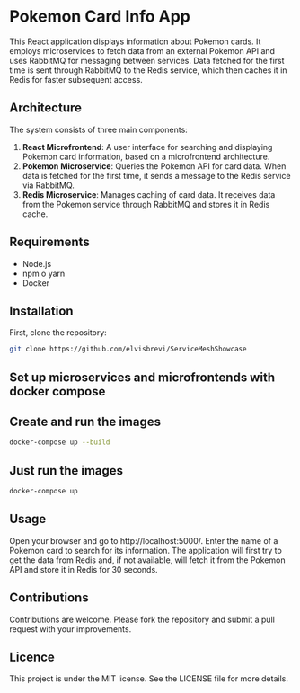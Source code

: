 
# Pokemon Card Info App

This React application displays information about Pokemon cards. It employs microservices to fetch data from an external Pokemon API and uses RabbitMQ for messaging between services. Data fetched for the first time is sent through RabbitMQ to the Redis service, which then caches it in Redis for faster subsequent access.

## Architecture

The system consists of three main components:

1. **React Microfrontend**: A user interface for searching and displaying Pokemon card information, based on a microfrontend architecture.
2. **Pokemon Microservice**: Queries the Pokemon API for card data. When data is fetched for the first time, it sends a message to the Redis service via RabbitMQ.
3. **Redis Microservice**: Manages caching of card data. It receives data from the Pokemon service through RabbitMQ and stores it in Redis cache.

## Requirements

- Node.js
- npm o yarn
- Docker

## Installation

First, clone the repository:

```bash
git clone https://github.com/elvisbrevi/ServiceMeshShowcase
```

## Set up microservices and microfrontends with docker compose
## Create and run the images
```bash
docker-compose up --build
```
## Just run the images
```bash
docker-compose up
```

## Usage

Open your browser and go to http://localhost:5000/. Enter the name of a Pokemon card to search for its information. The application will first try to get the data from Redis and, if not available, will fetch it from the Pokemon API and store it in Redis for 30 seconds.

## Contributions

Contributions are welcome. Please fork the repository and submit a pull request with your improvements.

## Licence

This project is under the MIT license. See the LICENSE file for more details.
